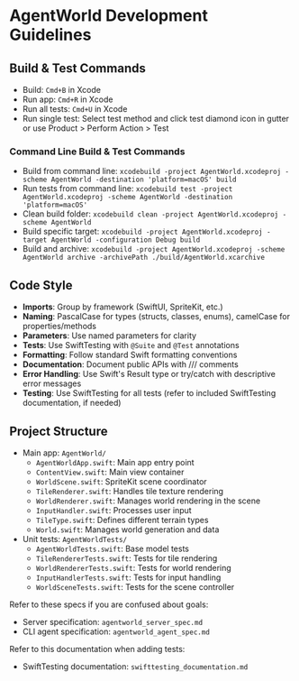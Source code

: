 # AgentWorld Development Guidelines

## Build & Test Commands
- Build: `Cmd+B` in Xcode
- Run app: `Cmd+R` in Xcode
- Run all tests: `Cmd+U` in Xcode
- Run single test: Select test method and click test diamond icon in gutter or use Product > Perform Action > Test

### Command Line Build & Test Commands
- Build from command line: `xcodebuild -project AgentWorld.xcodeproj -scheme AgentWorld -destination 'platform=macOS' build`
- Run tests from command line: `xcodebuild test -project AgentWorld.xcodeproj -scheme AgentWorld -destination 'platform=macOS'`
- Clean build folder: `xcodebuild clean -project AgentWorld.xcodeproj -scheme AgentWorld`
- Build specific target: `xcodebuild -project AgentWorld.xcodeproj -target AgentWorld -configuration Debug build`
- Build and archive: `xcodebuild -project AgentWorld.xcodeproj -scheme AgentWorld archive -archivePath ./build/AgentWorld.xcarchive`

## Code Style
- **Imports**: Group by framework (SwiftUI, SpriteKit, etc.)
- **Naming**: PascalCase for types (structs, classes, enums), camelCase for properties/methods
- **Parameters**: Use named parameters for clarity
- **Tests**: Use SwiftTesting with `@Suite` and `@Test` annotations
- **Formatting**: Follow standard Swift formatting conventions
- **Documentation**: Document public APIs with /// comments
- **Error Handling**: Use Swift's Result type or try/catch with descriptive error messages
- **Testing**: Use SwiftTesting for all tests (refer to included SwiftTesting documentation, if needed)

## Project Structure
- Main app: `AgentWorld/`
  - `AgentWorldApp.swift`: Main app entry point
  - `ContentView.swift`: Main view container
  - `WorldScene.swift`: SpriteKit scene coordinator 
  - `TileRenderer.swift`: Handles tile texture rendering
  - `WorldRenderer.swift`: Manages world rendering in the scene
  - `InputHandler.swift`: Processes user input
  - `TileType.swift`: Defines different terrain types
  - `World.swift`: Manages world generation and data
- Unit tests: `AgentWorldTests/`
  - `AgentWorldTests.swift`: Base model tests
  - `TileRendererTests.swift`: Tests for tile rendering
  - `WorldRendererTests.swift`: Tests for world rendering
  - `InputHandlerTests.swift`: Tests for input handling
  - `WorldSceneTests.swift`: Tests for the scene controller

Refer to these specs if you are confused about goals:
- Server specification: `agentworld_server_spec.md`
- CLI agent specification: `agentworld_agent_spec.md`

Refer to this documentation when adding tests:
- SwiftTesting documentation: `swifttesting_documentation.md`